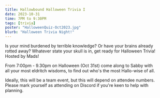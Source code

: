 ```yaml
---
title: Hallowbound Halloween Trivia I
date: 2023-10-31
time: 7PM to 9:30PM
tags: [trivia]
poster: "HalloweenQuiz-Oct2023.jpg"
blurb: "Halloween Trivia Night!"
---
```


Is your mind burdened by terrible knowledge? Or have your brains already rotted away? Whatever state your skull is in, get ready for Halloween Trivia! 
Hosted by Mads!

From 7:00pm - 9.30pm on Halloween (Oct 31st) come along to Sabby with all your most eldritch wisdoms, to find out who's the most Hallo-wise of all.

Ideally, this will be a team event, but this will depend on attendee numbers. Please mark yourself as attending on Discord if you're keen to help with planning.